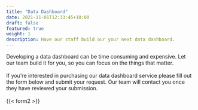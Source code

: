 ```yaml
---
title: "Data Dashboard"
date: 2021-11-01T12:33:45+10:00
draft: false
featured: true
weight: 1
description: Have our staff build our your next data dashboard.
---
```


Developing a data dashboard can be time consuming and expensive. Let our team build it for you, so you can focus on the things that matter.
\
\
If you're interested in purchasing our data dashboard service please fill out the form below and submit your request. Our team will contact you once they have reviewed your submission. 
\
\
{{< form2 >}}